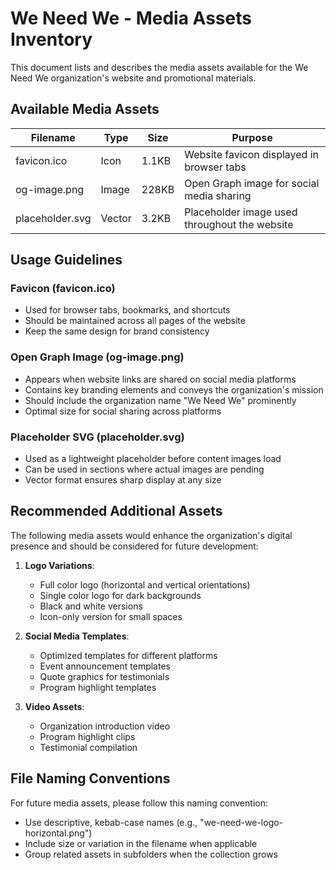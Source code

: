 # We Need We - Media Assets Inventory

This document lists and describes the media assets available for the We Need We organization's website and promotional materials.

## Available Media Assets

| Filename | Type | Size | Purpose |
|----------|------|------|---------|
| favicon.ico | Icon | 1.1KB | Website favicon displayed in browser tabs |
| og-image.png | Image | 228KB | Open Graph image for social media sharing |
| placeholder.svg | Vector | 3.2KB | Placeholder image used throughout the website |

## Usage Guidelines

### Favicon (favicon.ico)
- Used for browser tabs, bookmarks, and shortcuts
- Should be maintained across all pages of the website
- Keep the same design for brand consistency

### Open Graph Image (og-image.png)
- Appears when website links are shared on social media platforms
- Contains key branding elements and conveys the organization's mission
- Should include the organization name "We Need We" prominently
- Optimal size for social sharing across platforms

### Placeholder SVG (placeholder.svg)
- Used as a lightweight placeholder before content images load
- Can be used in sections where actual images are pending
- Vector format ensures sharp display at any size

## Recommended Additional Assets

The following media assets would enhance the organization's digital presence and should be considered for future development:

1. **Logo Variations**:
   - Full color logo (horizontal and vertical orientations)
   - Single color logo for dark backgrounds
   - Black and white versions
   - Icon-only version for small spaces

2. **Social Media Templates**:
   - Optimized templates for different platforms
   - Event announcement templates
   - Quote graphics for testimonials
   - Program highlight templates

3. **Video Assets**:
   - Organization introduction video
   - Program highlight clips
   - Testimonial compilation

## File Naming Conventions

For future media assets, please follow this naming convention:
- Use descriptive, kebab-case names (e.g., "we-need-we-logo-horizontal.png")
- Include size or variation in the filename when applicable
- Group related assets in subfolders when the collection grows 
